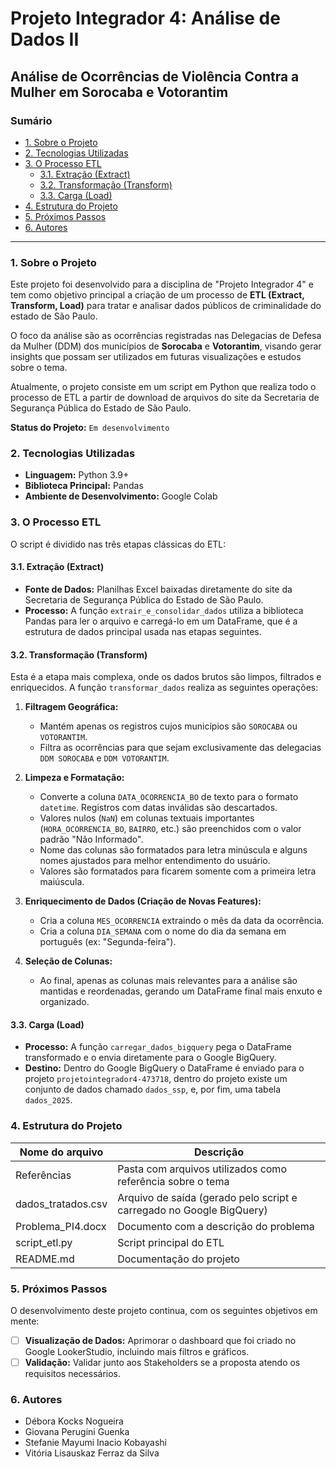 # Projeto Integrador 4: Análise de Dados II

## Análise de Ocorrências de Violência Contra a Mulher em Sorocaba e Votorantim

### Sumário
- [1. Sobre o Projeto](#1-sobre-o-projeto)
- [2. Tecnologias Utilizadas](#2-tecnologias-utilizadas)
- [3. O Processo ETL](#3-o-processo-etl)
  - [3.1. Extração (Extract)](#31-extração-extract)
  - [3.2. Transformação (Transform)](#32-transformação-transform)
  - [3.3. Carga (Load)](#33-carga-load)
- [4. Estrutura do Projeto](#4-estrutura-do-projeto)
- [5. Próximos Passos](#5-próximos-passos)
- [6. Autores](#6-autores)

---

### 1. Sobre o Projeto
Este projeto foi desenvolvido para a disciplina de "Projeto Integrador 4" e tem como objetivo principal a criação de um processo de **ETL (Extract, Transform, Load)** para tratar e analisar dados públicos de criminalidade do estado de São Paulo.

O foco da análise são as ocorrências registradas nas Delegacias de Defesa da Mulher (DDM) dos municípios de **Sorocaba** e **Votorantim**, visando gerar insights que possam ser utilizados em futuras visualizações e estudos sobre o tema.

Atualmente, o projeto consiste em um script em Python que realiza todo o processo de ETL a partir de download de arquivos do site da Secretaria de Segurança Pública do Estado de São Paulo.

**Status do Projeto:** `Em desenvolvimento`

### 2. Tecnologias Utilizadas
- **Linguagem:** Python 3.9+
- **Biblioteca Principal:** Pandas
- **Ambiente de Desenvolvimento:** Google Colab

### 3. O Processo ETL
O script é dividido nas três etapas clássicas do ETL:

#### 3.1. Extração (Extract)
-   **Fonte de Dados:** Planilhas Excel baixadas diretamente do site da Secretaria de Segurança Pública do Estado de São Paulo.
-   **Processo:** A função `extrair_e_consolidar_dados` utiliza a biblioteca Pandas para ler o arquivo e carregá-lo em um DataFrame, que é a estrutura de dados principal usada nas etapas seguintes.

#### 3.2. Transformação (Transform)
Esta é a etapa mais complexa, onde os dados brutos são limpos, filtrados e enriquecidos. A função `transformar_dados` realiza as seguintes operações:

1.  **Filtragem Geográfica:**
    -   Mantém apenas os registros cujos municípios são `SOROCABA` ou `VOTORANTIM`.
    -   Filtra as ocorrências para que sejam exclusivamente das delegacias `DDM SOROCABA` e `DDM VOTORANTIM`.

2.  **Limpeza e Formatação:**
    -   Converte a coluna `DATA_OCORRENCIA_BO` de texto para o formato `datetime`. Registros com datas inválidas são descartados.
    -   Valores nulos (`NaN`) em colunas textuais importantes (`HORA_OCORRENCIA_BO`, `BAIRRO`, etc.) são preenchidos com o valor padrão "Não Informado".
    -   Nome das colunas são formatados para letra minúscula e alguns nomes ajustados para melhor entendimento do usuário.
    -   Valores são formatados para ficarem somente com a primeira letra maiúscula.

3.  **Enriquecimento de Dados (Criação de Novas Features):**
    -   Cria a coluna `MES_OCORRENCIA` extraindo o mês da data da ocorrência.
    -   Cria a coluna `DIA_SEMANA` com o nome do dia da semana em português (ex: "Segunda-feira").

4.  **Seleção de Colunas:**
    -   Ao final, apenas as colunas mais relevantes para a análise são mantidas e reordenadas, gerando um DataFrame final mais enxuto e organizado.

#### 3.3. Carga (Load)
-   **Processo:** A função `carregar_dados_bigquery` pega o DataFrame transformado e o envia diretamente para o Google BigQuery.
-   **Destino:** Dentro do Google BigQuery o DataFrame é enviado para o projeto `projetointegrador4-473718`, dentro do projeto existe um conjunto de dados chamado `dados_ssp`, e, por fim, uma tabela `dados_2025`.

### 4. Estrutura do Projeto

| Nome do arquivo | Descrição |
| -------- | ----- |
|   Referências             |     Pasta com arquivos utilizados como referência sobre o tema  |
|   dados_tratados.csv      |     Arquivo de saída (gerado pelo script e carregado no Google BigQuery)  |
|   Problema_PI4.docx       |     Documento com a descrição do problema   |
|   script_etl.py           |     Script principal do ETL  |
|   README.md               |     Documentação do projeto  |

### 5. Próximos Passos
O desenvolvimento deste projeto continua, com os seguintes objetivos em mente:
-   [ ] **Visualização de Dados:** Aprimorar o dashboard que foi criado no Google LookerStudio, incluindo mais filtros e gráficos.
-   [ ] **Validação:** Validar junto aos Stakeholders se a proposta atendo os requisitos necessários.

### 6. Autores
- Débora Kocks Nogueira
- Giovana Perugini Guenka
- Stefanie Mayumi Inacio Kobayashi
- Vitória Lisauskaz Ferraz da Silva
